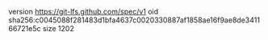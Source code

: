 version https://git-lfs.github.com/spec/v1
oid sha256:c0045088f281483d1bfa4637c0020330887af1858ae16f9ae8de341166721e5c
size 1202
